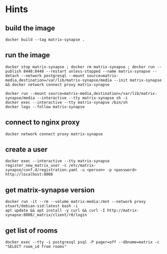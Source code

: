 # Hints

## build the image
	docker build --tag matrix-synapse .
## run the image
	docker stop matrix-synapse ; docker rm matrix-synapse ; docker run --publish 8448:8448 --restart unless-stopped --name matrix-synapse --detach --network postgresql --mount source=matrix-media,destination=/var/lib/matrix-synapse/media --init matrix-synapse && docker network connect proxy matrix-synapse

	docker run --mount source=matrix-media,destination=/var/lib/matrix-synapse/media --interactive --tty matrix-synapse sh -i  
	docker exec --interactive --tty matrix-synapse /bin/sh
	docker logs --follow matrix-synapse

## connect to nginx proxy
	docker network connect proxy matrix-synapse

## create a user
	docker exec --interactive --tty matrix-synapse register_new_matrix_user -c /etc/matrix-synapse/conf.d/registration.yaml -u <person> -p <password> http://localhost:8008

## get matrix-synapse version
    docker run -it --rm --volume matrix-media:/mnt --network proxy stuart/debian-sid:latest bash -i
    apt update && apt install -y curl && curl -I http://matrix-synapse:8008/_matrix/client/r0/login

## get list of rooms
    docker exec --tty -i postgresql psql -P pager=off --dbname=matrix -c "SELECT room_id from rooms"
